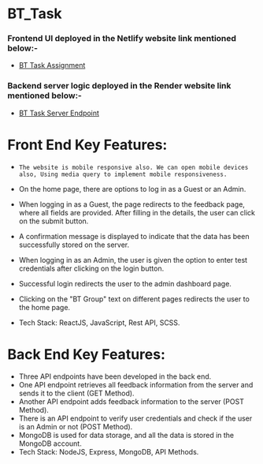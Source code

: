 # BT_Task

### Frontend UI deployed in the Netlify website link mentioned below:-

 * <a href="https://silver-tiramisu-d2b9a9.netlify.app/" target="_blank">BT Task Assignment</a>

### Backend server logic deployed in the Render website link mentioned below:-

 * <a href="https://bt-task-uajs.onrender.com/" target="_blank">BT Task Server Endpoint</a>

# Front End Key Features:

  * `The website is mobile responsive also. We can open mobile devices also, Using media query to implement mobile responsiveness.`
  
  * On the home page, there are options to log in as a Guest or an Admin.
  * When logging in as a Guest, the page redirects to the feedback page, where all fields are provided. After filling in the details, the user can click on the submit button.
  * A confirmation message is displayed to indicate that the data has been successfully stored on the server.
  * When logging in as an Admin, the user is given the option to enter test credentials after clicking on the login button.
  * Successful login redirects the user to the admin dashboard page.
  * Clicking on the "BT Group" text on different pages redirects the user to the home page.
  * Tech Stack:
    ReactJS, JavaScript, Rest API, SCSS.
  
    
# Back End Key Features:

  * Three API endpoints have been developed in the back end.
  * One API endpoint retrieves all feedback information from the server and sends it to the client (GET Method).
  * Another API endpoint adds feedback information to the server (POST Method).
  * There is an API endpoint to verify user credentials and check if the user is an Admin or not (POST Method).
  * MongoDB is used for data storage, and all the data is stored in the MongoDB account.
  * Tech Stack:
  NodeJS, Express, MongoDB, API Methods.

